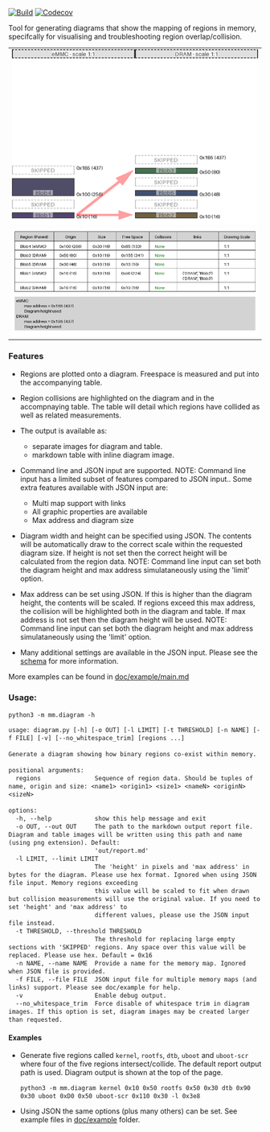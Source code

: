 [![Build](https://github.com/cracked-machine/mmdiagram/actions/workflows/python-app.yml/badge.svg)](https://github.com/cracked-machine/mmdiagram/actions/workflows/python-app.yml)
[![Codecov](https://img.shields.io/codecov/c/github/cracked-machine/mmdiagram)](https://app.codecov.io/gh/cracked-machine/mmdiagram)

Tool for generating diagrams that show the mapping of regions in memory, specifcally for visualising and troubleshooting region overlap/collision.

||
|:-:|
|![](doc/example/example_two_maps_diagram.png)|
|![](doc/example/example_two_maps_table.png)|

### Features

- Regions are plotted onto a diagram. Freespace is measured and put into the accompanying table.
- Region collisions are highlighted on the diagram and in the accompnaying table. The table will detail which regions have collided as well as related measurements.
- The output is available as:
    - separate images for diagram and table.
    - markdown table with inline diagram image.
- Command line and JSON input are supported. NOTE: Command line input has a limited subset of features compared to JSON input.. Some extra features available with JSON input are:
    - Multi map support with links
    - All graphic properties are available
    - Max address and diagram size

- Diagram width and height can be specified using JSON. The contents will be automatically draw to the correct scale within the requested diagram size. If height is not set then the correct height will be calculated from the region data. NOTE: Command line input can set both the diagram height and max address simulataneously using the 'limit' option. 
- Max address can be set using JSON. If this is higher than the diagram height, the contents will be scaled. If regions exceed this max address, the collision will be highlighted both in the diagram and table. If max address is not set then the diagram height will be used. NOTE: Command line input can set both the diagram height and max address simulataneously using the 'limit' option.
- Many additional settings are available in the JSON input. Please see the [schema](mm/schema.json) for more information. 


More examples can be found in [doc/example/main.md](doc/example/main.md)

### Usage:

```
python3 -m mm.diagram -h
```

```
usage: diagram.py [-h] [-o OUT] [-l LIMIT] [-t THRESHOLD] [-n NAME] [-f FILE] [-v] [--no_whitespace_trim] [regions ...]

Generate a diagram showing how binary regions co-exist within memory.

positional arguments:
  regions               Sequence of region data. Should be tuples of name, origin and size: <name1> <origin1> <size1> <nameN> <originN> <sizeN>

options:
  -h, --help            show this help message and exit
  -o OUT, --out OUT     The path to the markdown output report file. Diagram and table images will be written using this path and name (using png extension). Default:
                        'out/report.md'
  -l LIMIT, --limit LIMIT
                        The 'height' in pixels and 'max address' in bytes for the diagram. Please use hex format. Ignored when using JSON file input. Memory regions exceeding
                        this value will be scaled to fit when drawn but collision measurements will use the original value. If you need to set 'height' and 'max address' to
                        different values, please use the JSON input file instead.
  -t THRESHOLD, --threshold THRESHOLD
                        The threshold for replacing large empty sections with 'SKIPPED' regions. Any space over this value will be replaced. Please use hex. Default = 0x16
  -n NAME, --name NAME  Provide a name for the memory map. Ignored when JSON file is provided.
  -f FILE, --file FILE  JSON input file for multiple memory maps (and links) support. Please see doc/example for help.
  -v                    Enable debug output.
  --no_whitespace_trim  Force disable of whitespace trim in diagram images. If this option is set, diagram images may be created larger than requested.
```

#### Examples

- Generate five regions called `kernel`, `rootfs`, `dtb`, `uboot` and `uboot-scr` where four of the five regions intersect/collide. The default report output path is used. Diagram output is shown at the top of the page.

    ```
    python3 -m mm.diagram kernel 0x10 0x50 rootfs 0x50 0x30 dtb 0x90 0x30 uboot 0xD0 0x50 uboot-scr 0x110 0x30 -l 0x3e8
    ```

- Using JSON the same options (plus many others) can be set. See example files in [doc/example](doc/example) folder.



